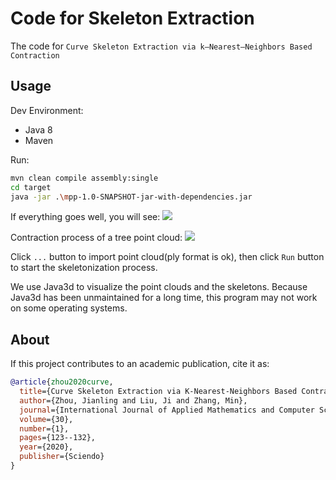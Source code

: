 # Code for Skeleton Extraction
The code for `Curve Skeleton Extraction via k–Nearest–Neighbors Based Contraction`

## Usage
Dev Environment:
- Java 8
- Maven 


Run:
```bash
mvn clean compile assembly:single 
cd target
java -jar .\mpp-1.0-SNAPSHOT-jar-with-dependencies.jar
```

If everything goes well, you will see:
![](https://jimmie00x0000.github.io/img/MPP-Snapshot.png)

Contraction process of a tree point cloud:
![](https://jimmie00x0000.github.io/anim/KNNContraction.gif)


Click `...` button to import point cloud(ply format is ok), then click `Run` button to start the skeletonization process. 

We use Java3d to visualize the point clouds and the skeletons. Because Java3d has been unmaintained for a long time, this 
program may not work on some operating systems.

## About
If this project contributes to an academic publication, cite it as:
```bibtex
@article{zhou2020curve,
  title={Curve Skeleton Extraction via K-Nearest-Neighbors Based Contraction},
  author={Zhou, Jianling and Liu, Ji and Zhang, Min},
  journal={International Journal of Applied Mathematics and Computer Science},
  volume={30},
  number={1},
  pages={123--132},
  year={2020},
  publisher={Sciendo}
}
```


